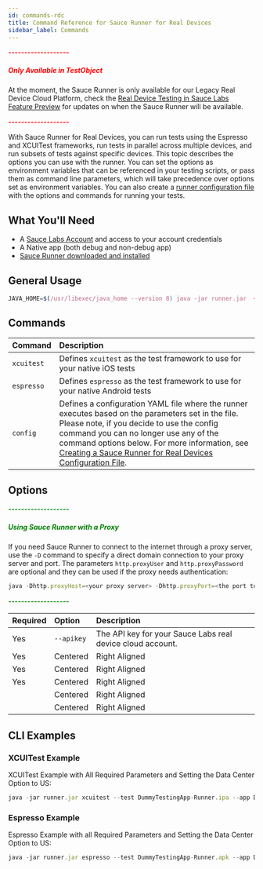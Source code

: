 ```yaml
---
id: commands-rdc
title: Command Reference for Sauce Runner for Real Devices
sidebar_label: Commands
---
```


<span style="color:red"> ***-------------------*** </span>
##### <span style="color:red">**Only Available in TestObject**</span>

At the moment, the Sauce Runner is only available for our Legacy Real Device Cloud Platform, check the [Real Device Testing in Sauce Labs Feature Preview](https://wiki.saucelabs.com/pages/viewpage.action?pageId=102721844) for updates on when the Sauce Runner will be available.

<span style="color:red"> ***-------------------*** </span>

With Sauce Runner for Real Devices, you can run tests using the Espresso and XCUITest frameworks, run tests in parallel across multiple devices, and run subsets of tests against specific devices. This topic describes the options you can use with the runner. You can set the options as environment variables that can be referenced in your testing scripts, or pass them as command line parameters, which will take precedence over options set as environment variables. You can also create a [runner configuration file](https://wiki.saucelabs.com/pages/viewpage.action?pageId=72748118) with the options and commands for running your tests.

## What You'll Need
* A [Sauce Labs Account](https://app.saucelabs.com) and access to your account credentials
* A Native app (both debug and non-debug app)
* [Sauce Runner downloaded and installed](https://wiki.saucelabs.com/pages/viewpage.action?pageId=80414342)

## General Usage

```js
JAVA_HOME=$(/usr/libexec/java_home --version 8) java -jar runner.jar  <command> <command options>
```

## Commands

| Command | Description |
| :-------------------------- | :--- |
| `xcuitest` | Defines `xcuitest` as the test framework to use for your native iOS tests
| `espresso` | Defines `espresso` as the test framework to use for your native Android tests
| `config` | Defines a configuration YAML file where the runner executes based on the parameters set in the file. Please note, if you decide to use the config command you can no longer use any of the command options below. For more information, see [Creating a Sauce Runner for Real Devices Configuration File](https://wiki.saucelabs.com/pages/viewpage.action?pageId=72748118).

## Options
<span style="color:green"> ***-------------------*** </span>
##### <span style="color:green">**Using Sauce Runner with a Proxy**</span>

If you need Sauce Runner to connect to the internet through a proxy server, use the `-D` command to specify a direct domain connection to your proxy server and port. The parameters `http.proxyUser` and `http.proxyPassword` are optional and they can be used if the proxy needs authentication:

```js
java -Dhttp.proxyHost=<your proxy server> -Dhttp.proxyPort=<the port to use> -Dhttp.proxyUser=<the username to use> -Dhttp.proxyPassword=<the password to use>
```


<span style="color:green"> ***-------------------*** </span>



| Required | Option | Description |
| :------- | :--- | :---|
| Yes | ``--apikey`` | The API key for your Sauce Labs real device cloud account. |
| Yes | Centered | Right Aligned |
| Yes | Centered | Right Aligned |
| Yes | Centered | Right Aligned |
|  | Centered | Right Aligned |
|  | Centered | Right Aligned |



## CLI Examples

### XCUITest Example
XCUITest Example with All Required Parameters and Setting the Data Center Option to US:

```js
java -jar runner.jar xcuitest --test DummyTestingApp-Runner.ipa --app DummyTestingApp.ipa --apikey <apikey> --datacenter US
```

### Espresso Example
Espresso Example with all Required Parameters and Setting the Data Center Option to US:

```js
java -jar runner.jar espresso --test DummyTestingApp-Runner.apk --app DummyTestingApp.apk --apikey <apikey> --datacenter US
```
